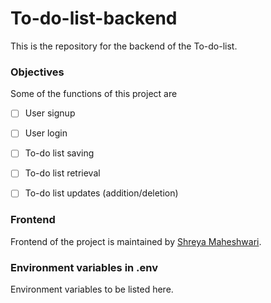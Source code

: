# To-do-list-backend

This is the repository for the backend of the To-do-list.


### Objectives

Some of the functions of this project are 

- [ ] User signup
- [ ] User login 
- [ ] To-do list saving
- [ ] To-do list retrieval
- [ ] To-do list updates (addition/deletion)


### Frontend 

Frontend of the project is maintained by [Shreya Maheshwari](https://github.com/shreya0167).


### Environment variables in .env

Environment variables to be listed here.

